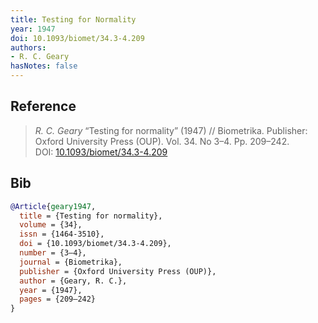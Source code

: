 ```yaml
---
title: Testing for Normality
year: 1947
doi: 10.1093/biomet/34.3-4.209
authors:
- R. C. Geary
hasNotes: false
---
```


## Reference

> <i>R. C. Geary</i> “Testing for normality” (1947) // Biometrika. Publisher: Oxford University Press (OUP). Vol.&nbsp;34. No&nbsp;3–4. Pp.&nbsp;209–242. DOI:&nbsp;<a href='https://doi.org/10.1093/biomet/34.3-4.209'>10.1093/biomet/34.3-4.209</a>

## Bib

```bib
@Article{geary1947,
  title = {Testing for normality},
  volume = {34},
  issn = {1464-3510},
  doi = {10.1093/biomet/34.3-4.209},
  number = {3–4},
  journal = {Biometrika},
  publisher = {Oxford University Press (OUP)},
  author = {Geary, R. C.},
  year = {1947},
  pages = {209–242}
}
```
